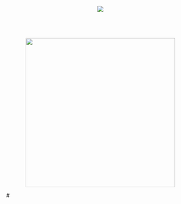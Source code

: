 <p align="center">
  <img src="https://github.com/user-attachments/assets/d87ae1df-0f8f-4827-82d2-729b1edb81f0">
</p>

<p align="center">
<br>
</p>



#
<p align="center">
<img height=400 align="center" src="https://github-readme-stats.vercel.app/api?username=laigyu&show_icons=true&theme=vue&hide_title=true&hide_border=true&show=prs_merged,prs_merged_percentage" />
</p>
#


